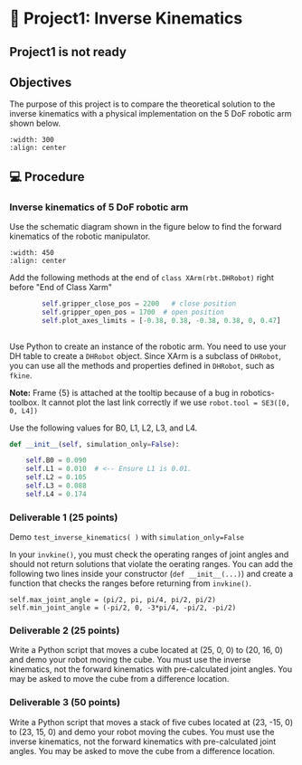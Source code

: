 # 🔬 Project1: Inverse Kinematics


## Project1 is not ready

## Objectives
The purpose of this project is to compare the theoretical solution to the inverse kinematics with a physical implementation on the 5 DoF robotic arm shown below.  

```{image} ./figures/xArm.jpg
:width: 300
:align: center
```

## 💻 Procedure

### Inverse kinematics of 5 DoF robotic arm

Use the schematic diagram shown in the figure below to find the forward kinematics of the robotic manipulator. 

```{image} ./figures/xArm2.png
:width: 450
:align: center
```


Add the following methods at the end of `class XArm(rbt.DHRobot)` right before "End of Class Xarm"


```Python
        self.gripper_close_pos = 2200   # close position
        self.gripper_open_pos = 1700  # open position
        self.plot_axes_limits = [-0.38, 0.38, -0.38, 0.38, 0, 0.47]
        
```


Use Python to create an instance of the robotic arm. You need to use your DH table to create a `DHRobot` object.  Since XArm is a subclass of `DHRobot`, you can use all the methods and properties defined in `DHRobot`, such as `fkine`.   

**Note:** Frame {5} is attached at the tooltip because of a bug in robotics-toolbox.  It cannot plot the last link correctly if we use `robot.tool = SE3([0, 0, L4])`

Use the following values for B0, L1, L2, L3, and L4. 

```Python
def __init__(self, simulation_only=False):

    self.B0 = 0.090
    self.L1 = 0.010  # <-- Ensure L1 is 0.01.
    self.L2 = 0.105
    self.L3 = 0.088
    self.L4 = 0.174

```



### Deliverable 1 (25 points)

Demo `test_inverse_kinematics( )` with `simulation_only=False`

In your `invkine()`, you must check the operating ranges of joint angles and should not return solutions that violate the oerating ranges. You can add the following two lines inside your constructor (`def __init__(...)`) and create a function that checks the ranges before returning from `invkine()`.

``` 
self.max_joint_angle = (pi/2, pi, pi/4, pi/2, pi/2)
self.min_joint_angle = (-pi/2, 0, -3*pi/4, -pi/2, -pi/2)
```


### Deliverable 2 (25 points)

Write a Python script that moves a cube located at (25, 0, 0) to (20, 16, 0) and demo your robot moving the cube.  You must use the inverse kinematics, not the forward kinematics with pre-calculated joint angles.  You may be asked to move the cube from a difference location. 






### Deliverable 3 (50 points)

Write a Python script that moves a stack of five cubes located at (23, -15, 0) to (23, 15, 0) and demo your robot moving the cubes.  You must use the inverse kinematics, not the forward kinematics with pre-calculated joint angles.  You may be asked to move the cube from a difference location. 